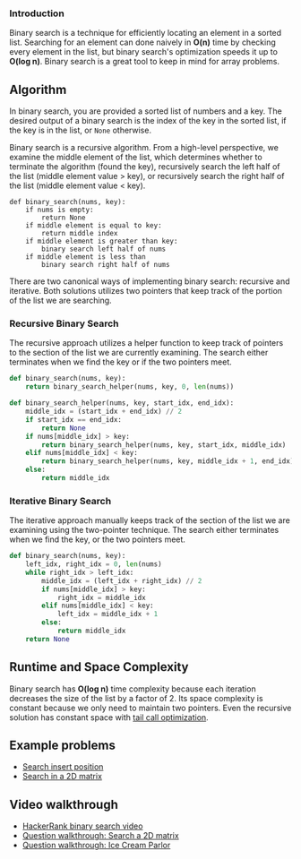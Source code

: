 ### Introduction

Binary search is a technique for efficiently locating an element in a sorted list. Searching for an element can done naively in **O(n)** time by checking every element in the list, but binary search's optimization speeds it up to **O(log n)**. Binary search is a great tool to keep in mind for array problems.

Algorithm
------------------
In binary search, you are provided a sorted list of numbers and a key. The desired output of a binary search is the index of the key in the sorted list, if the key is in the list, or ```None``` otherwise.

Binary search is a recursive algorithm. From a high-level perspective, we examine the middle element of the list, which determines whether to terminate the algorithm (found the key), recursively search the left half of the list (middle element value > key), or recursively search the right half of the list (middle element value < key).
```
def binary_search(nums, key):
    if nums is empty:
        return None
    if middle element is equal to key:
        return middle index
    if middle element is greater than key:
        binary search left half of nums
    if middle element is less than
        binary search right half of nums
```

There are two canonical ways of implementing binary search: recursive and iterative. Both solutions utilizes two pointers that keep track of the portion of the list we are searching.

### Recursive Binary Search

The recursive approach utilizes a helper function to keep track of pointers to the section of the list we are currently examining. The search either terminates when we find the key or if the two pointers meet.

```python
def binary_search(nums, key):
    return binary_search_helper(nums, key, 0, len(nums))

def binary_search_helper(nums, key, start_idx, end_idx):
    middle_idx = (start_idx + end_idx) // 2
    if start_idx == end_idx:
        return None
    if nums[middle_idx] > key:
        return binary_search_helper(nums, key, start_idx, middle_idx)
    elif nums[middle_idx] < key:
        return binary_search_helper(nums, key, middle_idx + 1, end_idx)
    else:
        return middle_idx
```

### Iterative Binary Search

The iterative approach manually keeps track of the section of the list we are examining using the two-pointer technique. The search either terminates when we find the key, or the two pointers meet.
```python
def binary_search(nums, key):
    left_idx, right_idx = 0, len(nums)
    while right_idx > left_idx:
        middle_idx = (left_idx + right_idx) // 2
        if nums[middle_idx] > key:
            right_idx = middle_idx
        elif nums[middle_idx] < key:
            left_idx = middle_idx + 1
        else:
            return middle_idx
    return None
```

## Runtime and Space Complexity

Binary search has **O(log n)** time complexity because each iteration decreases the size of the list by a factor of 2. Its space complexity is constant because we only need to maintain two pointers. Even the recursive solution has constant space with [tail call optimization](https://en.wikipedia.org/wiki/Tail_call).

## Example problems
* [Search insert position](https://leetcode.com/problems/search-insert-position/description/)
* [Search in a 2D matrix](https://leetcode.com/problems/search-a-2d-matrix/description/)

## Video walkthrough
* [HackerRank binary search video](https://www.youtube.com/watch?v=P3YID7liBug)
* [Question walkthrough: Search a 2D matrix](https://www.youtube.com/playlist?list=PL7zKQzeqjecINi-_8CmiFLMLCCxjIHBPj)
* [Question walkthrough: Ice Cream Parlor](https://youtu.be/Ifwf3DBN1sc)
